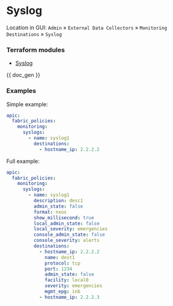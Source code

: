 # Syslog

Location in GUI:
`Admin` » `External Data Collectors` » `Monitoring Destinations` » `Syslog`

### Terraform modules

* [Syslog](https://registry.terraform.io/modules/netascode/syslog/aci/latest)

{{ doc_gen }}

### Examples

Simple example:

```yaml
apic:
  fabric_policies:
    monitoring:
      syslogs:
        - name: syslog1
          destinations:
            - hostname_ip: 2.2.2.2
```

Full example:

```yaml
apic:
  fabric_policies:
    monitoring:
      syslogs:
        - name: syslog1
          description: desc1
          admin_state: false
          format: nxos
          show_millisecond: true
          local_admin_state: false
          local_severity: emergencies
          console_admin_state: false
          console_severity: alerts
          destinations:
            - hostname_ip: 2.2.2.2
              name: dest1
              protocol: tcp
              port: 1234
              admin_state: false
              facility: local0
              severity: emergencies
              mgmt_epg: inb
            - hostname_ip: 2.2.2.3
```
